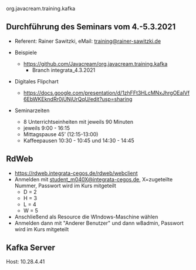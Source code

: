  org.javacream.training.kafka

## Durchführung des Seminars vom 4.-5.3.2021

* Referent: Rainer Sawitzki, eMail: training@rainer-sawitzki.de

* Beispiele
  * https://github.com/Javacream/org.javacream.training.kafka
    *  Branch integrata_4.3.2021
    
* Digitales Flipchart
  * https://docs.google.com/presentation/d/1zhFFt3HLcMNxJhrgOEalVf6EbWKEkndRr0jUNjUrQqU/edit?usp=sharing

* Seminarzeiten
  * 8 Unterrichtseinheiten mit jeweils 90 Minuten
  * jeweils 9:00 - 16:15
  * Mittagspause 45’ (12:15-13:00)
  * Kaffeepausen 10:30 - 10:45 und 14:30 - 14:45

## RdWeb

* https://rdweb.integrata-cegos.de/rdweb/webclient
* Anmelden mit student_m040X@integrata-cegos.de, X=zugeteilte Nummer, Passwort wird im Kurs mitgeteilt
  * D = 2
  * H = 3
  * L = 4
  * W = 5
* Anschließend als Resource die WIndows-Maschine wählen
* Anmelden dann mit "Anderer Benutzer" und dann w8admin, Passwort wird im Kurs mitgeteilt


## Kafka Server

Host: 10.28.4.41
